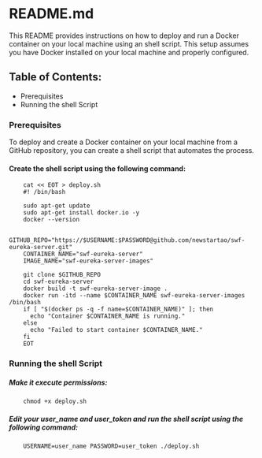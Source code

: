 README.md
=========

This README provides instructions on how to deploy and run a Docker container on your local machine using an shell script. This setup assumes you have Docker installed on your local machine and properly configured.

## Table of Contents:

* Prerequisites
* Running the shell Script

### Prerequisites

To deploy and create a Docker container on your local machine from a GitHub repository, you can create a shell script that automates the process.

#### Create the shell script using the following command:

		cat << EOT > deploy.sh
		#! /bin/bash
					
		sudo apt-get update
		sudo apt-get install docker.io -y
		docker --version
					
		GITHUB_REPO="https://$USERNAME:$PASSWORD@github.com/newstartao/swf-eureka-server.git"
		CONTAINER_NAME="swf-eureka-server"
		IMAGE_NAME="swf-eureka-server-images"
  
		git clone $GITHUB_REPO
		cd swf-eureka-server
		docker build -t swf-eureka-server-image .
		docker run -itd --name $CONTAINER_NAME swf-eureka-server-images /bin/bash
		if [ "$(docker ps -q -f name=$CONTAINER_NAME)" ]; then
		  echo "Container $CONTAINER_NAME is running."
		else
		  echo "Failed to start container $CONTAINER_NAME."
		fi		
		EOT


### Running the shell Script

##### Make it execute permissions:

		chmod +x deploy.sh
##### Edit your user_name and user_token and run the shell script using the following command:
		USERNAME=user_name PASSWORD=user_token ./deploy.sh


			


